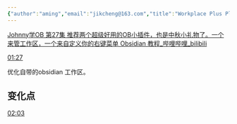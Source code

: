 ```yaml
---
{"author":"aming","email":"jikcheng@163.com","title":"Workplace Plus Plugin","creation_date":"2022-10-05 17:45","Last modified date":"2022-11-27 19:42","tags":"Workplace Plus Plugin","File Folder with relative path":"soft/Doc/obsidian/Plugin","remark":null,"other":null,"dg-publish":true,"permalink":"/soft/doc/obsidian/plugin/workplace-plus-plugin/","dgPassFrontmatter":true}
---
```





[Johnny学OB 第27集 推荐两个超级好用的OB小插件，也是中秋小礼物了。一个来管工作区，一个来自定义你的右键菜单 Obsidian 教程_哔哩哔哩_bilibili](https://www.bilibili.com/video/BV1RL4y1b7hH/?spm_id_from=333.999.0.0&vd_source=8d74ed5f9279cf2a91ebce5dd8ca44f0)


[01:27](https://www.bilibili.com/video/BV1RL4y1b7hH/?spm_id_from=333.999.0.0&vd_source=8d74ed5f9279cf2a91ebce5dd8ca44f0#t=87.716443)

优化自带的obsidian 工作区。

## 变化点
[02:03](https://www.bilibili.com/video/BV1RL4y1b7hH/?spm_id_from=333.999.0.0&vd_source=8d74ed5f9279cf2a91ebce5dd8ca44f0#t=123.344269)

